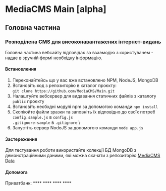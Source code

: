 # MediaCMS Main [alpha]
## Головна частина
### Розподілена CMS для високонавантажених інтернет-видань

Головна частина вебсайту відповідає за взаэмодію з користувачем - надає в зручній формі необхідну інформацію.

#### Встановлення

1. Переконайтейсь що у вас вже встановлено NPM, NodeJS, MongoDB
2. Встановіть код з репозиторію в каталог проєкту: \
`git clone https://github.com/MediaCMS/Main.git`
3. Налаштуйте вебсервер для видавання статичних файлів з каталогу `public` проєкту
4. Встановіть необхдні модулі npm за допомогою команди `npm install`
5. Скопіюйте файли зразки та заповніть їх відповідно до своїх потреб \
`config.sample.js` в `config.js` \
`.gitignore-sample` в `.gitignore` \
6. Запустіть сервер NodeJS за допомогою команди `node app.js`

#### Застереження

Для тестування роботи використайте колекції БД MongoDB з демонстраційними даними, які можна скачати з репозиторію [MediaCMS Data](https://github.com/MediaCMS/Data.git)

#### Допомога

Приватбанк: **** **** **** ****

